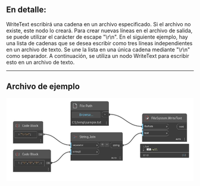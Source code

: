 ## En detalle:
WriteText escribirá una cadena en un archivo especificado. Si el archivo no existe, este nodo lo creará. Para crear nuevas líneas en el archivo de salida, se puede utilizar el carácter de escape "\r\n". En el siguiente ejemplo, hay una lista de cadenas que se desea escribir como tres líneas independientes en un archivo de texto. Se une la lista en una única cadena mediante "\r\n" como separador. A continuación, se utiliza un nodo WriteText para escribir esto en un archivo de texto.
___
## Archivo de ejemplo

![WriteText](./DSCore.IO.FileSystem.WriteText_img.jpg)

